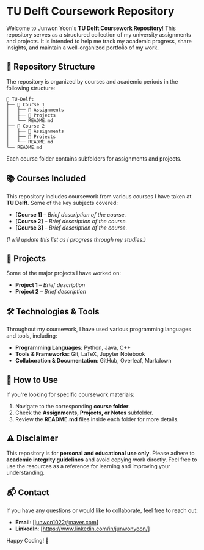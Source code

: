 # TU Delft Coursework Repository

Welcome to Junwon Yoon's **TU Delft Coursework Repository**! This repository serves as a structured collection of my university assignments and projects. It is intended to help me track my academic progress, share insights, and maintain a well-organized portfolio of my work.

## 📌 Repository Structure
The repository is organized by courses and academic periods in the following structure:

```
📂 TU-Delft
├── 📂 Course 1
│   ├── 📂 Assignments
│   ├── 📂 Projects
│   └── README.md
├── 📂 Course 2
│   ├── 📂 Assignments
│   ├── 📂 Projects
│   └── README.md
└── README.md
```

Each course folder contains subfolders for assignments and projects.

## 📚 Courses Included
This repository includes coursework from various courses I have taken at **TU Delft**. Some of the key subjects covered:

- **[Course 1]** – *Brief description of the course.*
- **[Course 2]** – *Brief description of the course.*
- **[Course 3]** – *Brief description of the course.*

_(I will update this list as I progress through my studies.)_

## 🚀 Projects
Some of the major projects I have worked on:
- **Project 1** – *Brief description*
- **Project 2** – *Brief description*

## 🛠️ Technologies & Tools
Throughout my coursework, I have used various programming languages and tools, including:
- **Programming Languages**: Python, Java, C++
- **Tools & Frameworks**: Git, LaTeX, Jupyter Notebook
- **Collaboration & Documentation**: GitHub, Overleaf, Markdown

## 📖 How to Use
If you're looking for specific coursework materials:
1. Navigate to the corresponding **course folder**.
2. Check the **Assignments, Projects, or Notes** subfolder.
3. Review the **README.md** files inside each folder for more details.

## ⚠️ Disclaimer
This repository is for **personal and educational use only**. Please adhere to **academic integrity guidelines** and avoid copying work directly. Feel free to use the resources as a reference for learning and improving your understanding.

## 📬 Contact
If you have any questions or would like to collaborate, feel free to reach out:
- **Email**: [junwon1022@naver.com]
- **LinkedIn**: [https://www.linkedin.com/in/junwonyoon/]

Happy Coding! 🚀

